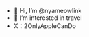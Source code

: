 - 👋 Hi, I’m @nyameowlink
- 👀 I’m interested in travel
- X：2OnlyAppleCanDo
<!---
nyameowlink/nyameowlink is a ✨ special ✨ repository because its `README.md` (this file) appears on your GitHub profile.
You can click the Preview link to take a look at your changes.
--->
